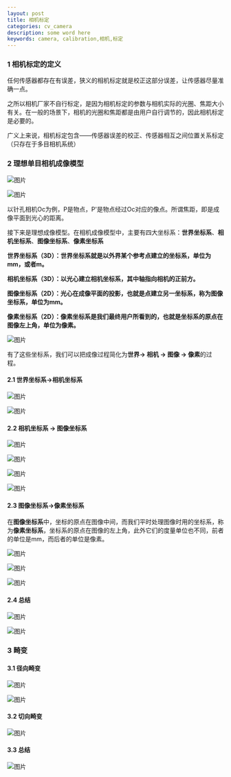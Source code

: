 ```yaml
---
layout: post
title: 相机标定
categories: cv_camera
description: some word here
keywords: camera, calibration,相机,标定
---
```


### 1 相机标定的定义

任何传感器都存在有误差，狭义的相机标定就是校正这部分误差，让传感器尽量准确一点。

之所以相机厂家不自行标定，是因为相机标定的参数与相机实际的光圈、焦距大小有关。在一般的场景下，相机的光圈和焦距都是由用户自行调节的，因此相机标定是必要的。

广义上来说，相机标定包含——传感器误差的校正、传感器相互之间位置关系标定（只存在于多目相机系统）

### 2 理想单目相机成像模型

![图片](https://mmbiz.qpic.cn/mmbiz_png/Q0FNTB1XHicwVKYlKticS5AS3rQHYsUkPIRWtYVYZHDaMuDkmm7WiaCDLstfJsEiaIXt0EwhrXn257ib1KKPcGTwTVA/640?wx_fmt=png&tp=webp&wxfrom=5&wx_lazy=1&wx_co=1)

![图片](https://mmbiz.qpic.cn/mmbiz_png/Q0FNTB1XHicwVKYlKticS5AS3rQHYsUkPIxmibcOK5HlrqGygs73ugh3ZliaujHW0HoKmpKKYPl0oBODAuusSvqcyA/640?wx_fmt=png&tp=webp&wxfrom=5&wx_lazy=1&wx_co=1)

以针孔相机Oc为例，P是物点，P'是物点经过Oc对应的像点。所谓焦距，即是成像平面到光心的距离。

接下来是理想成像模型。在相机成像模型中，主要有四大坐标系：**世界坐标系**、**相机坐标系**、**图像坐标系**、**像素坐标系**

**世界坐标系（3D）：世界坐标系就是以外界某个参考点建立的坐标系，单位为mm，或者m。**

**相机坐标系（3D）：以光心建立相机坐标系，其中轴指向相机的正前方。**

**图像坐标系（2D）：光心在成像平面的投影，也就是点建立另一坐标系，称为图像坐标系，单位为mm。**

**像素坐标系（2D）：像素坐标系是我们最终用户所看到的，也就是坐标系的原点在图像左上角，单位为像素。**

![图片](https://mmbiz.qpic.cn/mmbiz_png/Q0FNTB1XHicwVKYlKticS5AS3rQHYsUkPI05MIpeiaSggxXKiaHw8hskicibh1eKHicMzIwF5EsoBOCgv0Laf3zqR1onQ/640?wx_fmt=png&tp=webp&wxfrom=5&wx_lazy=1&wx_co=1)

有了这些坐标系，我们可以把成像过程简化为**世界-> 相机 -> 图像 -> 像素**的过程。



#### 2.1 世界坐标系->相机坐标系

![图片](https://mmbiz.qpic.cn/mmbiz_png/Q0FNTB1XHicwVKYlKticS5AS3rQHYsUkPIj0sOZpeGamw7qOSc0t0AQAhlPXSBEAa08ok4QhVcvDbT0vdyRmZhiag/640?wx_fmt=png&tp=webp&wxfrom=5&wx_lazy=1&wx_co=1)

![图片](https://mmbiz.qpic.cn/mmbiz_png/Q0FNTB1XHicwVKYlKticS5AS3rQHYsUkPIjAwtTibLVEpOLfRnGsq3RpEwfF1XbSu8rFQQXs2STribSvibLhDxF1X6A/640?wx_fmt=png&tp=webp&wxfrom=5&wx_lazy=1&wx_co=1)

#### 2.2 相机坐标系 -> 图像坐标系

![图片](https://mmbiz.qpic.cn/mmbiz_png/Q0FNTB1XHicwVKYlKticS5AS3rQHYsUkPI7BKU1ppGEFoEoUfZicQEI51icGhNIpRicJnKVagjY35VSPo4ZJzE1EVQQ/640?wx_fmt=png&tp=webp&wxfrom=5&wx_lazy=1&wx_co=1)

![图片](https://mmbiz.qpic.cn/mmbiz_png/Q0FNTB1XHicwVKYlKticS5AS3rQHYsUkPI2Lx75KaxhjeCGEOKkhvI3FYnhsCcsNqY82Waj4f5Bb7qbibGEd6bXnA/640?wx_fmt=png&tp=webp&wxfrom=5&wx_lazy=1&wx_co=1)

![图片](https://mmbiz.qpic.cn/mmbiz_png/Q0FNTB1XHicwVKYlKticS5AS3rQHYsUkPI6BNgr9Q5Ro57Piaz1AicV6KOiaQAQJ650oKU98s0wibkAUfRrpp0bFUTVA/640?wx_fmt=png&tp=webp&wxfrom=5&wx_lazy=1&wx_co=1)

![图片](https://mmbiz.qpic.cn/mmbiz_png/Q0FNTB1XHicwVKYlKticS5AS3rQHYsUkPIZqzJco80tDc2yEO9xjGAXVAYZF3FF0F8wq2npghoAuMJ9Dh63lciaFQ/640?wx_fmt=png&tp=webp&wxfrom=5&wx_lazy=1&wx_co=1)

#### 2.3 图像坐标系->像素坐标系

在**图像坐标系**中，坐标的原点在图像中间，而我们平时处理图像时用的坐标系，称为**像素坐标系**，坐标系的原点在图像的左上角，此外它们的度量单位也不同，前者的单位是mm，而后者的单位是像素。

![图片](https://mmbiz.qpic.cn/mmbiz_png/Q0FNTB1XHicwVKYlKticS5AS3rQHYsUkPICazRJHoghPSOBvYxFvic9jwKTPMPaD9taFD6Nz95jDoyqbaovT3gibiaQ/640?wx_fmt=png&tp=webp&wxfrom=5&wx_lazy=1&wx_co=1)

![图片](https://mmbiz.qpic.cn/mmbiz_png/Q0FNTB1XHicwVKYlKticS5AS3rQHYsUkPI7zCpfRv35m4EfwwH84O1LO3icycaXdoo4nH66BDCVmh791JRkT69vxw/640?wx_fmt=png&tp=webp&wxfrom=5&wx_lazy=1&wx_co=1)

![图片](https://mmbiz.qpic.cn/mmbiz_png/Q0FNTB1XHicwVKYlKticS5AS3rQHYsUkPIHvRh7rzLUffPUthl1vibmP7Vzr2zxFAm1hd0nlJNc8ykwuyibFrLBKEw/640?wx_fmt=png&tp=webp&wxfrom=5&wx_lazy=1&wx_co=1)

#### 2.4 总结

![图片](https://mmbiz.qpic.cn/mmbiz_png/Q0FNTB1XHicwVKYlKticS5AS3rQHYsUkPI0iaAelQwPcJial9AHlSE3wdJ9jIKGvHhmbIsLPYqMEMBRjMZXIjYs7RA/640?wx_fmt=png&tp=webp&wxfrom=5&wx_lazy=1&wx_co=1)

![图片](https://mmbiz.qpic.cn/mmbiz_png/Q0FNTB1XHicwVKYlKticS5AS3rQHYsUkPITqnicKQDcMgZocYFrfEja6ZiaaBoZD6IlGZtic0DUso2ZoJ83sS2XW0LQ/640?wx_fmt=png&tp=webp&wxfrom=5&wx_lazy=1&wx_co=1)

### 3 畸变

#### 3.1 径向畸变

![图片](https://mmbiz.qpic.cn/mmbiz_png/Q0FNTB1XHicwVKYlKticS5AS3rQHYsUkPIjk7GAvvibXCRTsIvYibEfCrQZuBBbvs0z4AkEbfEjFicZDLicYmDYC086g/640?wx_fmt=png&tp=webp&wxfrom=5&wx_lazy=1&wx_co=1)

![图片](https://mmbiz.qpic.cn/mmbiz_png/Q0FNTB1XHicwVKYlKticS5AS3rQHYsUkPIFmR0m2bsP66I1AL0R8fia1Sz67QN1sCQBRXWMKianuCphdickdFsicrapQ/640?wx_fmt=png&tp=webp&wxfrom=5&wx_lazy=1&wx_co=1)

#### 3.2 切向畸变

![图片](https://mmbiz.qpic.cn/mmbiz_png/Q0FNTB1XHicwVKYlKticS5AS3rQHYsUkPIPkoPjuOFWCeXpDpvpVXLnOJZiaRk3Sru4KqNpaVRZRXicqhvpCdybn8g/640?wx_fmt=png&tp=webp&wxfrom=5&wx_lazy=1&wx_co=1)

#### 3.3 总结

![图片](https://mmbiz.qpic.cn/mmbiz_png/Q0FNTB1XHicwVKYlKticS5AS3rQHYsUkPIkrnnSDmyl7kO3oRuToqqVLWs0LHzs0QK0IJHicsiaEWN87bVLdjgD2sw/640?wx_fmt=png&tp=webp&wxfrom=5&wx_lazy=1&wx_co=1)


